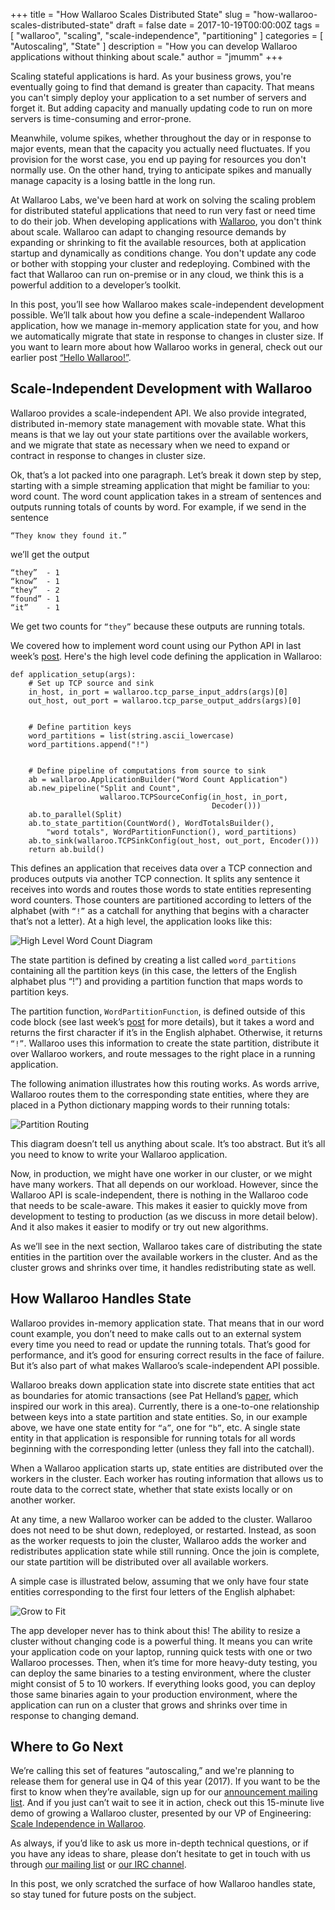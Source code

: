 +++
title = "How Wallaroo Scales Distributed State"
slug = "how-wallaroo-scales-distributed-state"
draft = false
date = 2017-10-19T00:00:00Z
tags = [
    "wallaroo",
    "scaling",
    "scale-independence",
    "partitioning"
]
categories = [
    "Autoscaling",
    "State"
]
description = "How you can develop Wallaroo applications without thinking about scale."
author = "jmumm"
+++

Scaling stateful applications is hard.  As your business grows, you're eventually going to find that demand is greater than capacity. That means you can't simply deploy your application to a set number of servers and forget it. But adding capacity and manually updating code to run on more servers is time-consuming and error-prone. 

Meanwhile, volume spikes, whether throughout the day or in response to major events, mean that the capacity you actually need fluctuates.  If you provision for the worst case, you end up paying for resources you don't normally use.  On the other hand, trying to anticipate spikes and manually manage capacity is a losing battle in the long run.

At Wallaroo Labs, we've been hard at work on solving the scaling problem for distributed stateful applications that need to run very fast or need time to do their job.  When developing applications with [Wallaroo](https://github.com/wallaroolabs/wallaroo/tree/release), you don't think about scale.  Wallaroo can adapt to changing resource demands by expanding or shrinking to fit the available resources, both at application startup and dynamically as conditions change.  You don't update any code or bother with stopping your cluster and redeploying.  Combined with the fact that Wallaroo can run on-premise or in any cloud, we think this is a powerful addition to a developer’s toolkit.

In this post, you’ll see how Wallaroo makes scale-independent development possible.  We’ll talk about how you define a scale-independent Wallaroo application, how we manage in-memory application state for you, and how we automatically migrate that state in response to changes in cluster size.  If you want to learn more about how Wallaroo works in general, check out our earlier post [“Hello Wallaroo!”](https://blog.wallaroolabs.com/2017/03/hello-wallaroo/).

## Scale-Independent Development with Wallaroo

Wallaroo provides a scale-independent API.  We also provide integrated, distributed in-memory state management with movable state.  What this means is that we lay out your state partitions over the available workers, and we migrate that state as necessary when we need to expand or contract in response to changes in cluster size. 

Ok, that’s a lot packed into one paragraph.  Let’s break it down step by step, starting with a simple streaming application that might be familiar to you: word count.  The word count application takes in a stream of sentences and outputs running totals of counts by word.  For example, if we send in the sentence 

```
“They know they found it.”
```

we’ll get the output

```
“they”  - 1
“know”  - 1
“they”  - 2
“found” - 1
“it”    - 1
```

We get two counts for `“they”` because these outputs are running totals.

We covered how to implement word count using our Python API in last week’s [post](https://blog.wallaroolabs.com/2017/10/go-python-go-stream-processing-for-python/).  Here's the high level code defining the application in Wallaroo:

```
def application_setup(args):
    # Set up TCP source and sink
    in_host, in_port = wallaroo.tcp_parse_input_addrs(args)[0]
    out_host, out_port = wallaroo.tcp_parse_output_addrs(args)[0]


    # Define partition keys
    word_partitions = list(string.ascii_lowercase)
    word_partitions.append("!")


    # Define pipeline of computations from source to sink
    ab = wallaroo.ApplicationBuilder("Word Count Application")
    ab.new_pipeline("Split and Count",
                    wallaroo.TCPSourceConfig(in_host, in_port, 
                                             Decoder()))
    ab.to_parallel(Split)
    ab.to_state_partition(CountWord(), WordTotalsBuilder(), 
        "word totals", WordPartitionFunction(), word_partitions)
    ab.to_sink(wallaroo.TCPSinkConfig(out_host, out_port, Encoder()))
    return ab.build()
```

This defines an application that receives data over a TCP connection and produces outputs via another TCP connection.  It splits any sentence it receives into words and routes those words to state entities representing word counters.  Those counters are partitioned according to letters of the alphabet (with `“!”` as a catchall for anything that begins with a character that’s not a letter).  At a high level, the application looks like this:

![High Level Word Count Diagram](/images/post/how-wallaroo-scales-distributed-state/word-count-diagram-2.png)

The state partition is defined by creating a list called `word_partitions` containing all the partition keys (in this case, the letters of the English alphabet plus “!”) and providing a partition function that maps words to partition keys.  

The partition function, `WordPartitionFunction`, is defined outside of this code block (see last week’s [post](https://blog.wallaroolabs.com/2017/10/go-python-go-stream-processing-for-python/) for more details), but it takes a word and returns the first character if it’s in the English alphabet.  Otherwise, it returns `“!”`.  Wallaroo uses this information to create the state partition, distribute it over Wallaroo workers, and route messages to the right place in a running application.  

The following animation illustrates how this routing works.  As words arrive, Wallaroo routes them to the corresponding state entities, where they are placed in a Python dictionary mapping words to their running totals:

![Partition Routing](/images/post/how-wallaroo-scales-distributed-state/state-partition-word.gif)

This diagram doesn’t tell us anything about scale.  It’s too abstract.  But it’s all you need to know to write your Wallaroo application.  

Now, in production, we might have one worker in our cluster, or we might have many workers.  That all depends on our workload.  However, since the Wallaroo API is scale-independent, there is nothing in the Wallaroo code that needs to be scale-aware.  This makes it easier to quickly move from development to testing to production (as we discuss in more detail below).  And it also makes it easier to modify or try out new algorithms.  

As we’ll see in the next section, Wallaroo takes care of distributing the state entities in the partition over the available workers in the cluster.  And as the cluster grows and shrinks over time, it handles redistributing state as well.

## How Wallaroo Handles State

Wallaroo provides in-memory application state.  That means that in our word count example, you don’t need to make calls out to an external system every time you need to read or update the running totals.  That’s good for performance, and it’s good for ensuring correct results in the face of failure.  But it’s also part of what makes Wallaroo’s scale-independent API possible.

Wallaroo breaks down application state into discrete state entities that act as boundaries for atomic transactions (see Pat Helland’s [paper](http://queue.acm.org/detail.cfm?id=3025012), which inspired our work in this area).  Currently, there is a one-to-one relationship between keys into a state partition and state entities.  So, in our example above, we have one state entity for `“a”`, one for `“b”`, etc.  A single state entity in that application is responsible for running totals for all words beginning with the corresponding letter (unless they fall into the catchall).  

When a Wallaroo application starts up, state entities are distributed over the workers in the cluster.  Each worker has routing information that allows us to route data to the correct state, whether that state exists locally or on another worker.  

At any time, a new Wallaroo worker can be added to the cluster.  Wallaroo does not need to be shut down, redeployed, or restarted.  Instead, as soon as the worker requests to join the cluster, Wallaroo adds the worker and redistributes application state while still running.  Once the join is complete, our state partition will be distributed over all available workers.  

A simple case is illustrated below, assuming that we only have four state entities corresponding to the first four letters of the English alphabet:

![Grow to Fit](/images/post/how-wallaroo-scales-distributed-state/grow-to-fit.gif)

The app developer never has to think about this!  The ability to resize a cluster without changing code is a powerful thing.  It means you can write your application code on your laptop, running quick tests with one or two Wallaroo processes.  Then, when it’s time for more heavy-duty testing, you can deploy the same binaries to a testing environment, where the cluster might consist of 5 to 10 workers.  If everything looks good, you can deploy those same binaries again to your production environment, where the application can run on a cluster that grows and shrinks over time in response to changing demand.

## Where to Go Next

We’re calling this set of features “autoscaling,” and we're planning to release them for general use in Q4 of this year (2017).  If you want to be the first to know when they’re available, sign up for our [announcement mailing list](!!link).  And if you just can’t wait to see it in action, check out this 15-minute live demo of growing a Wallaroo cluster, presented by our VP of Engineering:
[Scale Independence in Wallaroo](https://vimeo.com/234753585).

As always, if you’d like to ask us more in-depth technical questions, or if you have any ideas to share, please don’t hesitate to get in touch with us through [our mailing list](https://groups.io/g/wallaroo) or [our IRC channel](https://webchat.oftc.net/?channels=wallaroo).  

In this post, we only scratched the surface of how Wallaroo handles state, so stay tuned for future posts on the subject. 

